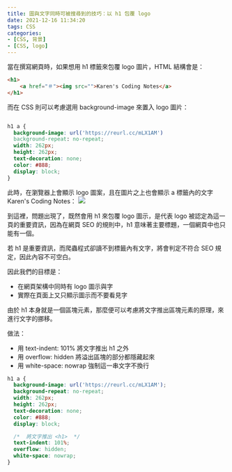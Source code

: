 ```yaml
---
title: 圖與文字同時可被搜尋到的技巧：以 h1 包覆 logo
date: 2021-12-16 11:34:20
tags: CSS
categories:
- [CSS, 背景]
- [CSS, logo]
---
```


當在撰寫網頁時，如果想用 h1 標籤來包覆 logo 圖片，HTML 結構會是：

```HTML
<h1>
    <a href="＃"><img src="">Karen's Coding Notes</a>
</h1>
```

而在 CSS 則可以考慮選用 background-image 來置入 logo 圖片：

```CSS

h1 a {
  background-image: url('https://reurl.cc/mLX1AM')
  background-repeat: no-repeat;
  width: 262px;
  height: 262px;
  text-decoration: none;
  color: #888;
  display: block;
}

```

此時，在瀏覽器上會顯示 logo 圖案，且在圖片之上也會顯示 a 標籤內的文字 Karen's Coding Notes：
<img src="https://i.imgur.com/EeXpz53.png">

到這裡，問題出現了，既然會用 h1 來包覆 logo 圖示，是代表 logo 被認定為這一頁的重要資訊，因為在網頁 SEO 的規則中，h1 意味著主要標題，一個網頁中也只能有一個。

若 h1 是重要資訊，而爬蟲程式卻讀不到標籤內有文字，將會判定不符合 SEO 規定，因此內容不可空白。

因此我們的目標是：
- 在網頁架構中同時有 logo 圖示與字
- 實際在頁面上又只顯示圖示而不要看見字

由於 h1 本身就是一個區塊元素，那麼便可以考慮將文字推出區塊元素的原理，來進行文字的挪移。

做法：
- 用 text-indent: 101% 將文字推出 h1 之外
- 用 overflow: hidden 將溢出區塊的部分都隱藏起來
- 用 white-space: nowrap 強制這一串文字不換行

```CSS
h1 a {
  background-image: url('https://reurl.cc/mLX1AM');
  background-repeat: no-repeat;
  width: 262px;
  height: 262px;
  text-decoration: none;
  color: #888;
  display: block;

  /*  將文字推出 <h1>  */
  text-indent: 101%;
  overflow: hidden;
  white-space: nowrap;
}
```